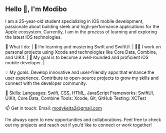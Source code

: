 ## Hello 👋, I'm Modibo


I am a 25-year-old student specializing in iOS mobile development, passionate about building sleek and high-performance applications for the Apple ecosystem. Currently, I am in the process of learning and exploring the latest iOS technologies.

🚀 What I do: |
🌱 I’m learning and mastering Swift and SwiftUI. |
👨‍💻 I work on personal projects using Xcode and technologies like Core Data, Combine, and UIKit. |
🎯 My goal is to become a well-rounded and proficient iOS mobile developer. |

💡 My goals:
Develop innovative and user-friendly apps that enhance the user experience.
Contribute to open-source projects to grow my skills and connect with the developer community.

🔧 Skills:
Languages: Swift, CSS, HTML, JavaScript 
Frameworks: SwiftUI, UIKit, Core Data, Combine
Tools: Xcode, Git, GitHub
Testing: XCTest

📫 Get in touch:
Email: modykeita2@gmail.com

I’m always open to new opportunities and collaborations. Feel free to check out my projects and reach out if you’d like to connect or work together!

